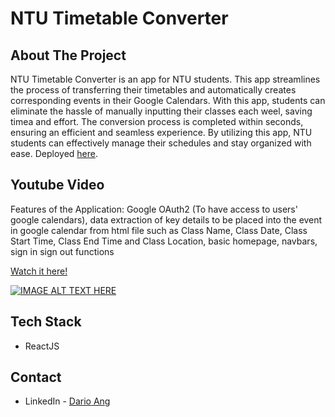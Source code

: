 # NTU Timetable Converter

## About The Project

NTU Timetable Converter is an app for NTU students. This app streamlines the process of transferring their timetables and automatically creates corresponding events in their Google Calendars. With this app, students can eliminate the hassle of manually inputting their classes each weel, saving timea and effort. The conversion process is completed within seconds, ensuring an efficient and seamless experience. By utilizing this app, NTU students can effectively manage their schedules and stay organized with ease.
Deployed [here](ntutimetableconverter.netlify.app).

## Youtube Video

Features of the Application: Google OAuth2 (To have access to users' google calendars), data extraction of key details to be placed into the event in google calendar from html file such as Class Name, Class Date, Class Start Time, Class End Time and Class Location, basic homepage, navbars, sign in sign out functions

[Watch it here!](https://youtu.be/yAAiCQVn8bA)

[![IMAGE ALT TEXT HERE](https://img.youtube.com/vi/yAAiCQVn8bA/0.jpg)](https://www.youtube.com/watch?v=yAAiCQVn8bA)


## Tech Stack
- ReactJS

## Contact
- LinkedIn - [Dario Ang](https://www.linkedin.com/in/dariooang/)
